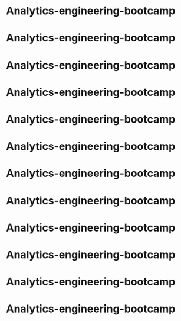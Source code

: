 # Analytics-engineering-bootcamp
# Analytics-engineering-bootcamp
# Analytics-engineering-bootcamp
# Analytics-engineering-bootcamp
# Analytics-engineering-bootcamp
# Analytics-engineering-bootcamp
# Analytics-engineering-bootcamp
# Analytics-engineering-bootcamp
# Analytics-engineering-bootcamp
# Analytics-engineering-bootcamp
# Analytics-engineering-bootcamp
# Analytics-engineering-bootcamp
